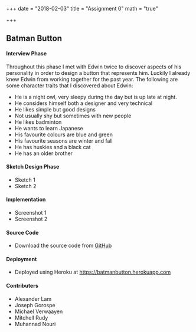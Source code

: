 +++
date = "2018-02-03"
title = "Assignment 0"
math = "true"

+++

## Batman Button

#### Interview Phase

Throughout this phase I met with Edwin twice to discover aspects of his personality in order to design a button that represents him. Luckily I already knew Edwin from working together for the past year. The following are some character traits that I discovered about Edwin:


* He is a night owl, very sleepy during the day but is up late at night.
* He considers himself both a designer and very technical
* He likes simple but good designs
* Not usually shy but sometimes with new people
* He likes badminton
* He wants to learn Japanese
* His favourite colours are blue and green
* His favourite seasons are winter and fall
* He has huskies and a black cat
* He has an older brother

#### Sketch Design Phase

- Sketch 1
- Sketch 2

#### Implementation

- Screenshot 1
- Screenshot 2

#### Source Code

- Download the source code from [GitHub](https://github.com)

#### Deployment

- Deployed using Heroku at https://batmanbutton.herokuapp.com

#### Contributers

- Alexander Lam
- Joseph Gorospe
- Michael Verwaayen
- Mitchell Rudy
- Muhannad Nouri